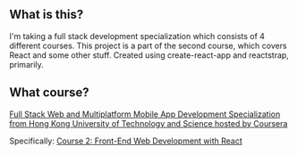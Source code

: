 ## What is this? 

I'm taking a full stack development specialization which consists of 4 different courses. 
This project is a part of the second course, which covers React and some other stuff. 
Created using create-react-app and reactstrap, primarily. 

## What course? 

<a href="https://www.coursera.org/specializations/full-stack-mobile-app-development"> Full Stack Web and Multiplatform Mobile App Development Specialization from Hong Kong University of Technology and Science hosted by Coursera </a>

Specifically: <a href="https://www.coursera.org/learn/front-end-react">Course 2: Front-End Web Development with React</a>